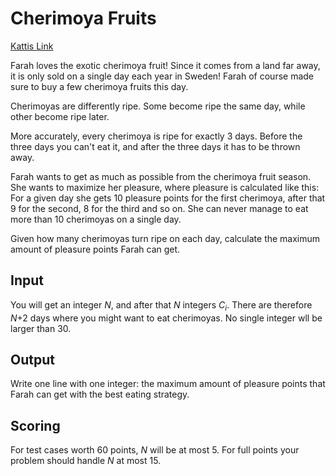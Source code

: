 # Cherimoya Fruits
[Kattis Link](https://po.kattis.com/problems/cherimoyor)

Farah loves the exotic cherimoya fruit! Since it comes from a land far away, it is only sold on a single day each year in Sweden! Farah of course made sure to buy a few cherimoya fruits this day.

Cherimoyas are differently ripe. Some become ripe the same day, while other become ripe later.

More accurately, every cherimoya is ripe for exactly 3 days. Before the three days you can't eat it, and after the three days it has to be thrown away.

Farah wants to get as much as possible from the cherimoya fruit season. She wants to maximize her pleasure, where pleasure is calculated like this: For a given day she gets 10 pleasure points for the first cherimoya, after that 9 for the second, 8 for the third and so on. She can never manage to eat more than 10 cherimoyas on a single day.

Given how many cherimoyas turn ripe on each day, calculate the maximum amount of pleasure points Farah can get.

## Input
You will get an integer *N*, and after that *N* integers *C<sub>i</sub>*. There are therefore *N*+2 days where you might want to eat cherimoyas. No single integer wll be larger than 30.

## Output
Write one line with one integer: the maximum amount of pleasure points that Farah can get with the best eating strategy.

## Scoring
For test cases worth 60 points, *N* will be at most 5. For full points your problem should handle *N* at most 15.
